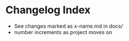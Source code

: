 # Changelog Index

* See changes marked as x-name.md in docs/
* number increments as project moves on